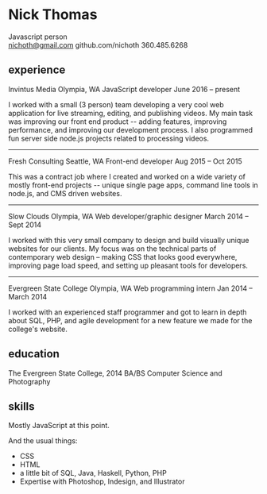 # Nick Thomas

Javascript person  
nichoth@gmail.com
github.com/nichoth
360.485.6268


## experience

Invintus Media
Olympia, WA
JavaScript developer
June 2016 &ndash; present

I worked with a small (3 person) team developing a very cool web application for live streaming, editing, and publishing videos. My main task was improving our front end product -- adding features, improving performance, and improving our development process. I also programmed fun server side node.js projects related to processing videos.

------------

Fresh Consulting
Seattle, WA
Front-end developer
Aug 2015 &ndash; Oct 2015

This was a contract job where I created and worked on a wide variety of mostly front-end projects -- unique single page apps, command line tools in node.js, and CMS driven websites.  

-------------------

Slow Clouds
Olympia, WA
Web developer/graphic designer
March 2014 &ndash; Sept 2014

I worked with this very small company to design and build visually unique websites for our clients. My focus was on the technical parts of contemporary web design &ndash; making CSS that looks good everywhere, improving page load speed, and setting up pleasant tools for developers.

----------------

Evergreen State College
Olympia, WA
Web programming intern
Jan 2014 &ndash; March 2014

I worked with an experienced staff programmer and got to learn in depth about SQL, PHP, and agile development for a new feature we made for the college's website.


## education

The Evergreen State College, 2014
BA/BS Computer Science and Photography


## skills

Mostly JavaScript at this point.

And the usual things:
* CSS
* HTML
* a little bit of SQL, Java, Haskell, Python, PHP
* Expertise with Photoshop, Indesign, and Illustrator


